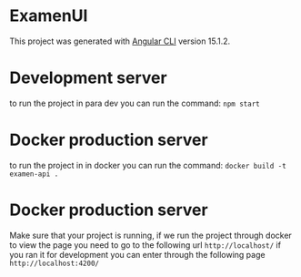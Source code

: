 # ExamenUI

This project was generated with [Angular CLI](https://github.com/angular/angular-cli) version 15.1.2.

# Development server

to run the project in para dev you can run the command:
`npm start`

# Docker production server

to run the project in in docker you can run the command:
`docker build -t examen-api .`

# Docker production server

Make sure that your project is running, if we run the project through docker to view the page you need to go to the following url `http://localhost/`
if you ran it for development you can enter through the following page `http://localhost:4200/`

